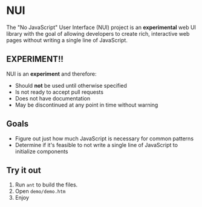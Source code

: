 # NUI

The "No JavaScript" User Interface (NUI) project is an **experimental** web UI library with the goal of allowing developers to create rich, interactive web pages without writing a single line of JavaScript.

## EXPERIMENT!!

NUI is an **experiment** and therefore:

- Should **not** be used until otherwise specified
- Is not ready to accept pull requests
- Does not have documentation
- May be discontinued at any point in time without warning

## Goals

- Figure out just how much JavaScript is necessary for common patterns
- Determine if it's feasible to not write a single line of JavaScript to initialize components

## Try it out

1. Run `ant` to build the files.
2. Open `demo/demo.htm`
3. Enjoy
